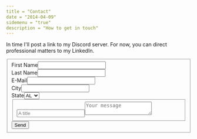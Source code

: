 ```yaml
---
title = "Contact"
date = "2014-04-09"
sidemenu = "true"
description = "How to get in touch"
---
```


In time I'll post a link to my Discord server. For now, you can direct professional matters to my LinkedIn.

<form class="pure-form pure-form-stacked"><fieldset><div class="pure-g"><div class="pure-u-1 pure-u-md-1-3"><label for="first-name">First Name</label><input id="first-name" class="pure-u-23-24" type="text"></div><div class="pure-u-1 pure-u-md-1-3"><label for="last-name">Last Name</label><input id="last-name" class="pure-u-23-24" type="text"></div><div class="pure-u-1 pure-u-md-1-3"><label for="email">E-Mail</label><input id="email" class="pure-u-23-24" type="email" required></div><div class="pure-u-1 pure-u-md-1-3"><label for="city">City</label><input id="city" class="pure-u-23-24" type="text"></div><div class="pure-u-1 pure-u-md-1-3"><label for="state">State</label><select id="state" class="pure-input-1-2"><option>AL</option><option>CA</option><option>IL</option></select></div></div><fieldset class="pure-group"><input type="text" class="pure-input-1-2" placeholder="A title"><textarea class="pure-input-1-2" placeholder="Your message"></textarea></fieldset><button type="submit" class="pure-button pure-button-primary">Send</button></fieldset></form>

